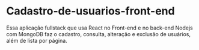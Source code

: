 # Cadastro-de-usuarios-front-end
 Essa aplicação fullstack que usa React no Front-end e no back-end Nodejs com MongoDB faz o cadastro, consulta, alteração e exclusão de usuários, além de lista por página.
